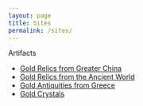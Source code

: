 ```yaml
---
layout: page
title: Sites
permalink: /sites/
---
```


Artifacts

- [Gold Relics from Greater China](https://sites.google.com/jordanbell.info/gold-relics-china/home)
- [Gold Relics from the Ancient World](https://sites.google.com/jordanbell.info/gold-relics/home)
- [Gold Antiquities from Greece](https://sites.google.com/jordanbell.info/gold-relics-greece/home)
- [Gold Crystals](https://sites.google.com/jordanbell.info/gold-crystals/home)